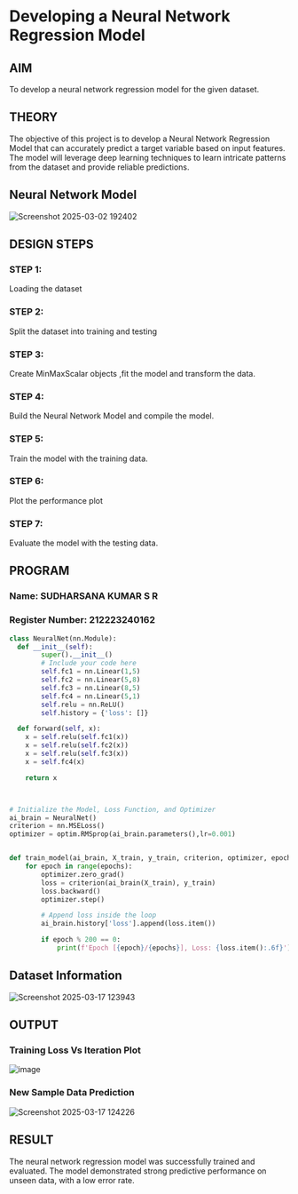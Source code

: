 # Developing a Neural Network Regression Model

## AIM

To develop a neural network regression model for the given dataset.

## THEORY

The objective of this project is to develop a Neural Network Regression Model that can accurately predict a target variable based on input features. The model will leverage deep learning techniques to learn intricate patterns from the dataset and provide reliable predictions.

## Neural Network Model

![Screenshot 2025-03-02 192402](https://github.com/user-attachments/assets/6df48afd-5661-49c4-921b-66a9aa657e86)


## DESIGN STEPS

### STEP 1:

Loading the dataset

### STEP 2:

Split the dataset into training and testing

### STEP 3:

Create MinMaxScalar objects ,fit the model and transform the data.

### STEP 4:

Build the Neural Network Model and compile the model.

### STEP 5:

Train the model with the training data.

### STEP 6:

Plot the performance plot

### STEP 7:

Evaluate the model with the testing data.

## PROGRAM
### Name: SUDHARSANA KUMAR S R
### Register Number: 212223240162
```python
class NeuralNet(nn.Module):
  def __init__(self):
        super().__init__()
        # Include your code here
        self.fc1 = nn.Linear(1,5)
        self.fc2 = nn.Linear(5,8)
        self.fc3 = nn.Linear(8,5)
        self.fc4 = nn.Linear(5,1)
        self.relu = nn.ReLU()
        self.history = {'loss': []}

  def forward(self, x):
    x = self.relu(self.fc1(x))
    x = self.relu(self.fc2(x))
    x = self.relu(self.fc3(x))
    x = self.fc4(x)

    return x



# Initialize the Model, Loss Function, and Optimizer
ai_brain = NeuralNet()
criterion = nn.MSELoss()
optimizer = optim.RMSprop(ai_brain.parameters(),lr=0.001)


def train_model(ai_brain, X_train, y_train, criterion, optimizer, epochs=2000):
    for epoch in range(epochs):
        optimizer.zero_grad()
        loss = criterion(ai_brain(X_train), y_train)
        loss.backward()
        optimizer.step()

        # Append loss inside the loop
        ai_brain.history['loss'].append(loss.item())

        if epoch % 200 == 0:
            print(f'Epoch [{epoch}/{epochs}], Loss: {loss.item():.6f}')
```
## Dataset Information

![Screenshot 2025-03-17 123943](https://github.com/user-attachments/assets/a7fb09f1-91c3-4f16-b899-d477bd9ecc5f)


## OUTPUT

### Training Loss Vs Iteration Plot

![image](https://github.com/user-attachments/assets/74c97156-5c01-42b2-829f-c374ac0be6e7)



### New Sample Data Prediction

![Screenshot 2025-03-17 124226](https://github.com/user-attachments/assets/f74adf56-27cb-43c3-9eac-ef28279727ad)

## RESULT
The neural network regression model was successfully trained and evaluated. The model demonstrated strong predictive performance on unseen data, with a low error rate.
